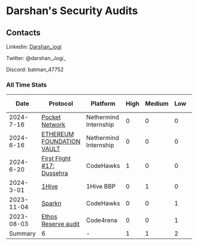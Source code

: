 # Darshan's Security Audits

## Contacts

Linkedin: [Darshan_jogi](https://www.linkedin.com/in/darshan-jogi-9450431b6/)

Twitter: @darshan_Jogi_

Discord: batman_47752



### All Time Stats


| Date       | Protocol | Platform | High | Medium | Low  | Best Practice |
|------------|----------|----------|------|--------|-----|---------------|
| 2024-7-16 | [Pocket Network](https://github.com/NethermindEth/PublicAuditReports/blob/main/NM0245-FINAL_POCKET_NETWORK.pdf) | Nethermind Internship|  0   | 0     | 0  | 1|
| 2024-6-16 | [ETHEREUM FOUNDATION VAULT](https://github.com/NethermindEth/PublicAuditReports/blob/main/NM0234-FINAL_ETHEREUM_FOUNDATION_HOLESKY_FUNDS_VAULT.pdf) | Nethermind Internship|  0   | 0     | 0  | 2 |
| 2024-6-20 | [First Flight #17: Dussehra](https://codehawks.cyfrin.io/c/2024-06-Dussehra/s/352) | CodeHawks| 1    | 0     | 0  |  0 |
| 2024-3-01 | [1Hive](https://docs.google.com/document/d/19oV0eIje_Iyg73sdfmaWp6hDrN7-j5W8FOGOgNRX7WQ/edit?usp=sharing) | 1Hive BBP| 0    | 1    | 0   | 0|
| 2023-11-04 | [Sparkn](https://www.codehawks.com/finding/clmkdx5x9000nw9f3mvp1yxan) | CodeHawks| 0    | 0     | 1  | 0|
| 2023-08-03 | [Ethos Reserve audit](https://code4rena.com/@Darshan) | Code4rena| 0    | 0      | 1 | 0 |
| Summary |6 |- |1 |1 |2 |3 | 
